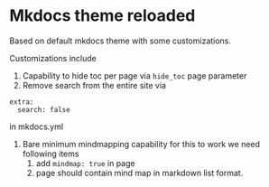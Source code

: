 # Mkdocs theme reloaded

Based on default mkdocs theme with some customizations.

Customizations include

1. Capability to hide toc per page via ```hide_toc``` page parameter
1. Remove search from the entire site via 
```
extra:
  search: false
``` 
in mkdocs.yml
1. Bare minimum mindmapping capability
    for this to work we need following items
    1. add ```mindmap: true``` in page
    1. page should contain mind map in markdown list format.

